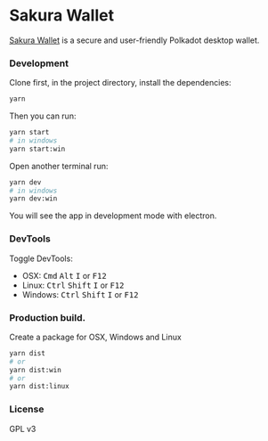 # Sakura Wallet

[Sakura Wallet](https://www.dotpay.tech/) is a secure and user-friendly Polkadot desktop wallet.

### Development

Clone first, in the project directory, install the dependencies:

```bash
yarn
```

Then you can run:

```bash
yarn start
# in windows
yarn start:win
```

Open another terminal run:

```bash
yarn dev
# in windows
yarn dev:win
```

You will see the app in development mode with electron.

### DevTools

Toggle DevTools:

* OSX: <kbd>Cmd</kbd> <kbd>Alt</kbd> <kbd>I</kbd> or <kbd>F12</kbd>
* Linux: <kbd>Ctrl</kbd> <kbd>Shift</kbd> <kbd>I</kbd> or <kbd>F12</kbd>
* Windows: <kbd>Ctrl</kbd> <kbd>Shift</kbd> <kbd>I</kbd> or <kbd>F12</kbd>

### Production build.

Create a package for OSX, Windows and Linux

```bash
yarn dist
# or
yarn dist:win
# or
yarn dist:linux
```

### License
GPL v3
